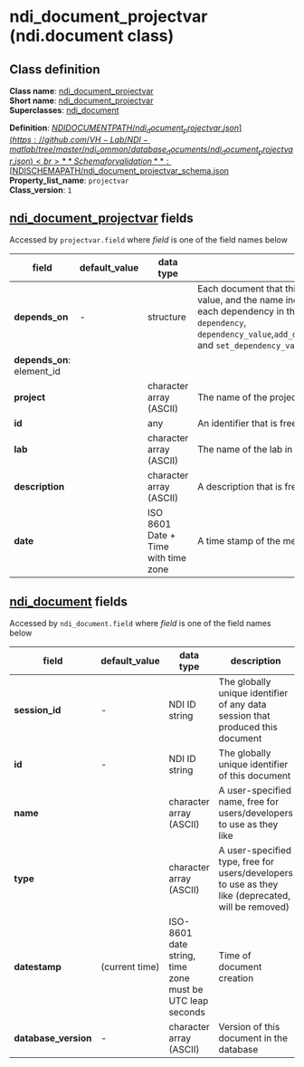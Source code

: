 # ndi_document_projectvar (ndi.document class)

## Class definition

**Class name**: [ndi_document_projectvar](ndi_document_projectvar.md)<br>
**Short name**: [ndi_document_projectvar](ndi_document_projectvar.md)<br>
**Superclasses**: [ndi_document](ndi_document.md)

**Definition**: [$NDIDOCUMENTPATH/ndi_document_projectvar.json](https://github.com/VH-Lab/NDI-matlab/tree/master/ndi_common/database_documents/ndi_document_projectvar.json)<br>
**Schema for validation**: [$NDISCHEMAPATH/ndi_document_projectvar_schema.json](https://github.com/VH-Lab/NDI-matlab/tree/master/ndi_common/schema_documents/ndi_document_projectvar_schema.json)<br>
**Property_list_name**: `projectvar`<br>
**Class_version**: `1`<br>


## [ndi_document_projectvar](ndi_document_projectvar.md) fields

Accessed by `projectvar.field` where *field* is one of the field names below

| field | default_value | data type | description |
| --- | --- | --- | --- |
| **depends_on** | - | structure | Each document that this document depends on is listed; its document ID is given by the value, and the name indicates the type of dependency that exists. Note that the index for each dependency in the list below is arbitrary and can change. Use `ndi.document` methods `dependency`, `dependency_value`,`add_dependency_value_n`,`dependency_value_n`,`remove_dependency_value_n`, and `set_dependency_value` to read and edit `depends_on` fields of an `ndi.document`. |
| **depends_on**: element_id |  |  |  |
| **project** |  | character array (ASCII) | The name of the project |
| **id** |  | any | An identifier that is free for the user to choose |
| **lab** |  | character array (ASCII) | The name of the lab in a format that is free for the user to choose |
| **description** |  | character array (ASCII) | A description that is free for the user to choose |
| **date** |  | ISO 8601 Date + Time with time zone | A time stamp of the measurement |


## [ndi_document](ndi_document.md) fields

Accessed by `ndi_document.field` where *field* is one of the field names below

| field | default_value | data type | description |
| --- | --- | --- | --- |
| **session_id** | - | NDI ID string | The globally unique identifier of any data session that produced this document |
| **id** | - | NDI ID string | The globally unique identifier of this document |
| **name** |  | character array (ASCII) | A user-specified name, free for users/developers to use as they like |
| **type** |  | character array (ASCII) | A user-specified type, free for users/developers to use as they like (deprecated, will be removed) |
| **datestamp** | (current time) | ISO-8601 date string, time zone must be UTC leap seconds | Time of document creation |
| **database_version** | - | character array (ASCII) | Version of this document in the database |


